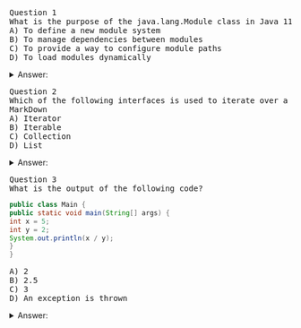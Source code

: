 <pre>
Question 1
What is the purpose of the java.lang.Module class in Java 11?
A) To define a new module system
B) To manage dependencies between modules
C) To provide a way to configure module paths
D) To load modules dynamically
</pre>

<details>
  <summary>Answer:</summary>
  
  A) To define a new module system
</details>

<pre>
Question 2
Which of the following interfaces is used to iterate over a collection in Java?
MarkDown
A) Iterator
B) Iterable
C) Collection
D) List
</pre>

<details>
  <summary>Answer:</summary>
  
  B) Iterable
</details>

<pre>
Question 3
What is the output of the following code?
</pre>
```Java
public class Main {
public static void main(String[] args) {
int x = 5;
int y = 2;
System.out.println(x / y);
}
}
```
<pre>
A) 2
B) 2.5
C) 3
D) An exception is thrown
</pre>

<details>
<summary>Answer:</summary>

A) 2 (Note: In Java, integer division results in an integer value)
</details>